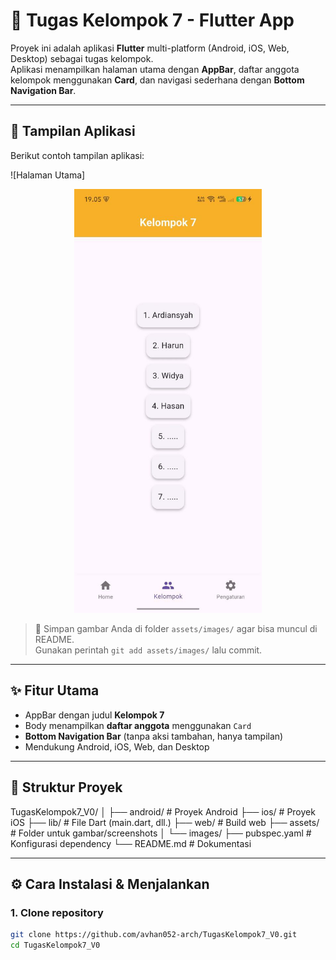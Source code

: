 # 📱 Tugas Kelompok 7 - Flutter App

Proyek ini adalah aplikasi **Flutter** multi-platform (Android, iOS, Web, Desktop) sebagai tugas kelompok.  
Aplikasi menampilkan halaman utama dengan **AppBar**, daftar anggota kelompok menggunakan **Card**, dan navigasi sederhana dengan **Bottom Navigation Bar**.

---

## 🚀 Tampilan Aplikasi

Berikut contoh tampilan aplikasi:  

![Halaman Utama]
<p align="center">
  <img src="https://raw.githubusercontent.com/avhan052-arch/TugasKelompok7_V0/main/assets/images/screenshot.jpg" 
       alt="Halaman Utama" width="300"/>
</p>

> 📌 Simpan gambar Anda di folder `assets/images/` agar bisa muncul di README.  
> Gunakan perintah `git add assets/images/` lalu commit.

---

## ✨ Fitur Utama

- AppBar dengan judul **Kelompok 7**  
- Body menampilkan **daftar anggota** menggunakan `Card`  
- **Bottom Navigation Bar** (tanpa aksi tambahan, hanya tampilan)  
- Mendukung Android, iOS, Web, dan Desktop  

---

## 📂 Struktur Proyek

TugasKelompok7_V0/
│
├── android/ # Proyek Android
├── ios/ # Proyek iOS
├── lib/ # File Dart (main.dart, dll.)
├── web/ # Build web
├── assets/ # Folder untuk gambar/screenshots
│ └── images/
├── pubspec.yaml # Konfigurasi dependency
└── README.md # Dokumentasi

---

## ⚙️ Cara Instalasi & Menjalankan

### 1. Clone repository

```bash
git clone https://github.com/avhan052-arch/TugasKelompok7_V0.git
cd TugasKelompok7_V0
